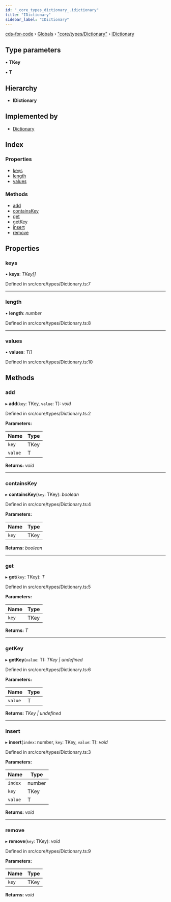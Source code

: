 ```yaml
---
id: "_core_types_dictionary_.idictionary"
title: "IDictionary"
sidebar_label: "IDictionary"
---
```


[cds-for-code](../index.md) › [Globals](../globals.md) › ["core/types/Dictionary"](../modules/_core_types_dictionary_.md) › [IDictionary](_core_types_dictionary_.idictionary.md)

## Type parameters

▪ **TKey**

▪ **T**

## Hierarchy

* **IDictionary**

## Implemented by

* [Dictionary](../classes/_core_types_dictionary_.dictionary.md)

## Index

### Properties

* [keys](_core_types_dictionary_.idictionary.md#keys)
* [length](_core_types_dictionary_.idictionary.md#length)
* [values](_core_types_dictionary_.idictionary.md#values)

### Methods

* [add](_core_types_dictionary_.idictionary.md#add)
* [containsKey](_core_types_dictionary_.idictionary.md#containskey)
* [get](_core_types_dictionary_.idictionary.md#get)
* [getKey](_core_types_dictionary_.idictionary.md#getkey)
* [insert](_core_types_dictionary_.idictionary.md#insert)
* [remove](_core_types_dictionary_.idictionary.md#remove)

## Properties

###  keys

• **keys**: *TKey[]*

Defined in src/core/types/Dictionary.ts:7

___

###  length

• **length**: *number*

Defined in src/core/types/Dictionary.ts:8

___

###  values

• **values**: *T[]*

Defined in src/core/types/Dictionary.ts:10

## Methods

###  add

▸ **add**(`key`: TKey, `value`: T): *void*

Defined in src/core/types/Dictionary.ts:2

**Parameters:**

Name | Type |
------ | ------ |
`key` | TKey |
`value` | T |

**Returns:** *void*

___

###  containsKey

▸ **containsKey**(`key`: TKey): *boolean*

Defined in src/core/types/Dictionary.ts:4

**Parameters:**

Name | Type |
------ | ------ |
`key` | TKey |

**Returns:** *boolean*

___

###  get

▸ **get**(`key`: TKey): *T*

Defined in src/core/types/Dictionary.ts:5

**Parameters:**

Name | Type |
------ | ------ |
`key` | TKey |

**Returns:** *T*

___

###  getKey

▸ **getKey**(`value`: T): *TKey | undefined*

Defined in src/core/types/Dictionary.ts:6

**Parameters:**

Name | Type |
------ | ------ |
`value` | T |

**Returns:** *TKey | undefined*

___

###  insert

▸ **insert**(`index`: number, `key`: TKey, `value`: T): *void*

Defined in src/core/types/Dictionary.ts:3

**Parameters:**

Name | Type |
------ | ------ |
`index` | number |
`key` | TKey |
`value` | T |

**Returns:** *void*

___

###  remove

▸ **remove**(`key`: TKey): *void*

Defined in src/core/types/Dictionary.ts:9

**Parameters:**

Name | Type |
------ | ------ |
`key` | TKey |

**Returns:** *void*
